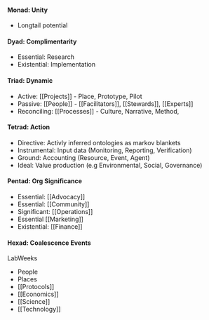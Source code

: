 #### Monad: Unity
- Longtail potential

#### Dyad: Complimentarity
- Essential: Research
- Existential: Implementation

#### Triad: Dynamic
- Active: [[Projects]] - Place, Prototype, Pilot
- Passive: [[People]] - [[Facilitators]], [[Stewards]], [[Experts]] 
- Reconciling: [[Processes]] - Culture, Narrative, Method,

#### Tetrad: Action
- Directive: Activly inferred ontologies as markov blankets
- Instrumental: Input data (Monitoring, Reporting, Verification)
- Ground: Accounting (Resource, Event, Agent)
- Ideal: Value production (e.g Environmental, Social, Governance)

#### Pentad: Org Significance
- Essential: [[Advocacy]]
- Essential: [[Community]]
- Significant: [[Operations]]
- Essential [[Marketing]]
- Existential: [[Finance]]

#### Hexad: Coalescence Events
LabWeeks
- People
- Places
- [[Protocols]]
- [[Economics]]
- [[Science]]
- [[Technology]]


